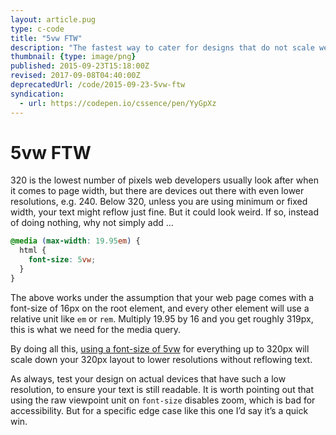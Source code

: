 ```yaml
---
layout: article.pug
type: c-code
title: "5vw FTW"
description: "The fastest way to cater for designs that do not scale well below 320px."
thumbnail: {type: image/png}
published: 2015-09-23T15:18:00Z
revised: 2017-09-08T04:40:00Z
deprecatedUrl: /code/2015-09-23-5vw-ftw
syndication:
  - url: https://codepen.io/cssence/pen/YyGpXz
---
```


# 5vw FTW

320 is the lowest number of pixels web developers usually look after when it comes to page width, but there are devices out there with even lower resolutions, e.g. 240. Below 320, unless you are using minimum or fixed width, your text might reflow just fine. But it could look weird. If so, instead of doing nothing, why not simply add …

```css
@media (max-width: 19.95em) {
  html {
    font-size: 5vw;
  }
}
```


The above works under the assumption that your web page comes with a font-size of 16px on the root element, and every other element will use a relative unit like `em` or `rem`. Multiply 19.95 by 16 and you get roughly 319px, this is what we need for the media query.

By doing all this, [using a font-size of 5vw](https://css-tricks.com/viewport-sized-typography/) for everything up to 320px will scale down your 320px layout to lower resolutions without reflowing text.

As always, test your design on actual devices that have such a low resolution, to ensure your text is still readable. It is worth pointing out that using the raw viewpoint unit on `font-size` disables zoom, which is bad for accessibility. But for a specific edge case like this one I’d say it’s a quick win.
